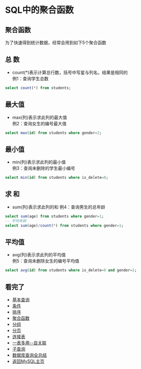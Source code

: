 SQL中的聚合函数  
====

## 聚合函数  
为了快速得到统计数据，经常会用到如下5个聚合函数  

## 总 数  
- count(*)表示计算总行数，括号中写星与列名，结果是相同的  
例1：查询学生总数  
```SQL
select count(*) from students;
```

## 最大值  
- max(列)表示求此列的最大值  
例2：查询女生的编号最大值  
```SQL
select max(id) from students where gender=2; 
```

## 最小值  
- min(列)表示求此列的最小值  
例3：查询未删除的学生最小编号  
```SQL
select min(id) from students where is_delete=0;
```

## 求 和  
- sum(列)表示求此列的和
例4：查询男生的总年龄
```SQL
select sum(age) from students where gender=1;
-- 平均年龄
select sum(age)/count(*) from students where gender=1;
```

## 平均值  
- avg(列)表示求此列的平均值  
例5：查询未删除女生的编号平均值  
```SQL
select avg(id) from students where is_delete=0 and gender=2;
```

## 看完了  
- [基本查询](https://github.com/KissMyLady/MySQL/blob/master/Note/select_from_databases1.md)  
- [条件](https://github.com/KissMyLady/MySQL/blob/master/Note/select_where.md)   
- [排序](https://github.com/KissMyLady/MySQL/blob/master/Note/select_order_by.md)  
- [聚合函数](https://github.com/KissMyLady/MySQL/blob/master/Note/select_faction.md)  
- [分组](https://github.com/KissMyLady/MySQL/blob/master/Note/select_gorup_by.md)  
- [分页](https://github.com/KissMyLady/MySQL/blob/master/Note/select_limit.md)  
- [连接表](https://github.com/KissMyLady/MySQL/blob/master/Note/select_join_on.md)  
- [一表多用--自关联](https://github.com/KissMyLady/MySQL/blob/master/Note/select_self_knot.md)  
- [子查询](https://github.com/KissMyLady/MySQL/blob/master/Note/select_son_find.md)  
- [数据库查询全总结](https://github.com/KissMyLady/MySQL/blob/master/Note/summary2.md) 
- [返回MySQL主页](https://github.com/KissMyLady/MySQL/blob/master/README.md)
